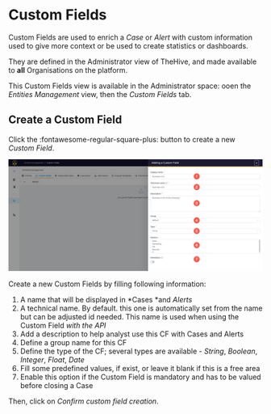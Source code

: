 # Custom Fields

Custom Fields are used to enrich a *Case* or *Alert* with custom information used to give more context or be used to create statistics or dashboards.

They are defined in the Administrator view of TheHive, and made available to **all** Organisations on the platform.

This Custom Fields view is available in the Administrator space: ooen the *Entities Management* view, then the *Custom Fields* tab.

## Create a Custom Field

Click the :fontawesome-regular-square-plus: button to create a new *Custom Field*.

![](./images/custom-fields-1.png)

Create a new Custom Fields by filling following information: 

1. A name that will be displayed in *Cases *and *Alerts*
2. A technical name. By default. this one is automatically set from the name but can be adjusted id needed. This name is used when using the Custom Field *with the API*
3. Add a description to help analyst use this CF with Cases and Alerts
4. Define a group name for this CF
5. Define the type of the CF; several types are available - *String*, *Boolean*, *Integer*, *Float*, *Date*
6. Fill some predefined values, if exist, or leave it blank if this is a free area
7. Enable this option if the Custom Field is mandatory and has to be valued before closing a Case

Then, click on *Confirm custom field creation*.